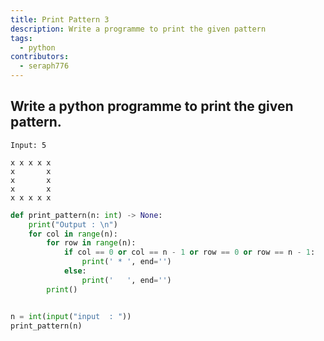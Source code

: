 ```yaml
---
title: Print Pattern 3
description: Write a programme to print the given pattern
tags:
  - python
contributors:
  - seraph776
---
```


## Write a python programme to print the given pattern.

```
Input: 5
```

```
x x x x x
x       x
x       x
x       x
x x x x x

```

<CodeBlock>

```python
def print_pattern(n: int) -> None:
    print("Output : \n")
    for col in range(n):
        for row in range(n):
            if col == 0 or col == n - 1 or row == 0 or row == n - 1:
                print(' * ', end='')
            else:
                print('   ', end='')
        print()


n = int(input("input  : "))
print_pattern(n)
```

</CodeBlock>
